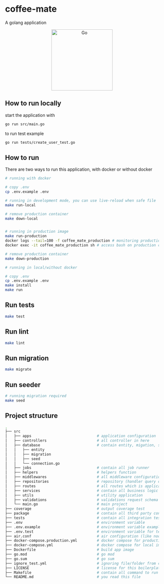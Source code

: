 # coffee-mate
A golang application

<p align="center">
  <a href="https://cdn.ednsquare.com/s/*/4a103e29-8bfb-467c-b2f6-1e510638e9fc.png" target="blank"><img src="https://cdn.ednsquare.com/s/*/4a103e29-8bfb-467c-b2f6-1e510638e9fc.png" width="200" alt="Go" /></a>
</p>


## How to run locally

start the application with

```bash
go run src/main.go
```

to run test
example

```bash
go run tests/create_user_test.go
```

## How to run

There are two ways to run this application, with docker or without docker

```bash
# running with docker

# copy .env
cp .env.example .env

# running in development mode, you can use live-reload when safe file
make run-local

# remove production container
make down-local


# running in production image
make run-production
docker logs --tail=100 -f coffee_mate_production # monitoring production container
docker exec -it coffee_mate_production sh # access bash on production container

# remove production container
make down-production
```

```bash
# running in local/without docker

# copy .env
cp .env.example .env
make install
make run
```

## Run tests

```bash
make test
```

## Run lint

```bash
make lint
```

## Run migration

```bash
make migrate
```

## Run seeder

```bash
# running migration required
make seed
```

## Project structure

```bash
.
├── src
│   ├── apps                              # application configuration
│   ├── controllers                       # all controller in here
│   ├── database                          # contain entity, migation, seed and database instance
│   │   ├── entity
│   │   ├── migration
│   │   ├── seed
│   │   └── connection.go
│   ├── jobs                              # contain all job runner
│   ├── helpers                           # helpers function
│   ├── middlewares                       # all middleware configuration
│   ├── repositories                      # repository (handler query database)
│   ├── routes                            # all routes which is application need
│   ├── services                          # contain all business logic
│   ├── utils                             # utility application
│   ├── validations                       # validations request schema
│   └── main.go                           # main project
├── coverage                              # output coverage test
├── package                               # contain all third party configuration
├── tests                                 # contain all integration testing file
├── .env                                  # environment variable
├── .env.example                          # environment variable example
├── .env.test                             # environment variable for testing
├── air.conf                              # air configuration (like nodemon.json)
├── docker-compose.production.yml         # docker compose for production image
├── docker-compose.yml                    # docker compose for local image
├── Dockerfile                            # build app image
├── go.mod                                # go mod
├── go.sum                                # go sum
├── ignore_test.yml                       # ignoring file/folder from coverage testing
├── LICENSE                               # license for this boilerplate
├── Makefile                              # contain all command to run project
└── README.md                             # you read this file
```